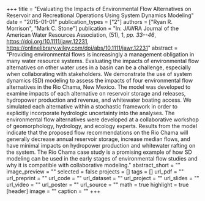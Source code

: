 +++
title = "Evaluating the Impacts of Environmental Flow Alternatives on Reservoir and Recreational Operations Using System Dynamics Modeling"
date = "2015-01-01"
publication_types = ["2"]
authors = ["Ryan R. Morrison", "Mark C. Stone"]
publication = "In: JAWRA Journal of the American Water Resources Association, (51), 1, _pp. 33--46_, https://doi.org/10.1111/jawr.12231, https://onlinelibrary.wiley.com/doi/abs/10.1111/jawr.12231"
abstract = "Providing environmental flows is increasingly a management obligation in many water resource systems. Evaluating the impacts of environmental flow alternatives on other water uses in a basin can be a challenge, especially when collaborating with stakeholders. We demonstrate the use of system dynamics (SD) modeling to assess the impacts of four environmental flow alternatives in the Rio Chama, New Mexico. The model was developed to examine impacts of each alternative on reservoir storage and releases, hydropower production and revenue, and whitewater boating access. We simulated each alternative within a stochastic framework in order to explicitly incorporate hydrologic uncertainty into the analyses. The environmental flow alternatives were developed at a collaborative workshop of geomorphology, hydrology, and ecology experts. Results from the model indicate that the proposed flow recommendations on the Rio Chama will generally decrease annual reservoir storage, increase median flows, and have minimal impacts on hydropower production and whitewater rafting on the system. The Rio Chama case study is a promising example of how SD modeling can be used in the early stages of environmental flow studies and why it is compatible with collaborative modeling."
abstract_short = ""
image_preview = ""
selected = false
projects = []
tags = []
url_pdf = ""
url_preprint = ""
url_code = ""
url_dataset = ""
url_project = ""
url_slides = ""
url_video = ""
url_poster = ""
url_source = ""
math = true
highlight = true
[header]
image = ""
caption = ""
+++

